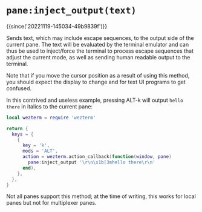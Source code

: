 # `pane:inject_output(text)`

{{since('20221119-145034-49b9839f')}}

Sends text, which may include escape sequences, to the output side of the
current pane.  The text will be evaluated by the terminal emulator and can thus
be used to inject/force the terminal to process escape sequences that adjust
the current mode, as well as sending human readable output to the terminal.

Note that if you move the cursor position as a result of using this method, you
should expect the display to change and for text UI programs to get confused.

In this contrived and useless example, pressing ALT-k will output `hello there`
in italics to the current pane:

```lua
local wezterm = require 'wezterm'

return {
  keys = {
    {
      key = 'k',
      mods = 'ALT',
      action = wezterm.action_callback(function(window, pane)
        pane:inject_output '\r\n\x1b[3mhello there\r\n'
      end),
    },
  },
}
```

Not all panes support this method; at the time of writing, this works for local
panes but not for multiplexer panes.

